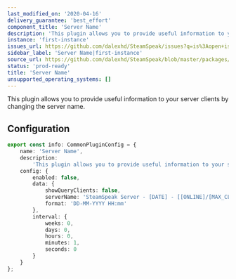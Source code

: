 ```yaml
---
last_modified_on: '2020-04-16'
delivery_guarantee: 'best_effort'
component_title: 'Server Name'
description: 'This plugin allows you to provide useful information to your server clients by changing the server name.'
instance: 'first-instance'
issues_url: https://github.com/dalexhd/SteamSpeak/issues?q=is%3Aopen+is%3Aissue
sidebar_label: 'Server Name|first-instance'
source_url: https://github.com/dalexhd/SteamSpeak/blob/master/packages/server/src/core/TeamSpeak/plugins/second-instance/server_name.ts
status: 'prod-ready'
title: 'Server Name'
unsupported_operating_systems: []
---
```


This plugin allows you to provide useful information to your server clients by changing the server name.

## Configuration

```typescript
export const info: CommonPluginConfig = {
	name: 'Server Name',
	description:
		'This plugin allows you to provide useful information to your server clients by changing the server name.',
	config: {
		enabled: false,
		data: {
			showQueryClients: false,
			serverName: 'SteamSpeak Server - [DATE] - [[ONLINE]/[MAX_CLIENTS] | [%]%]',
			format: 'DD-MM-YYYY HH:mm'
		},
		interval: {
			weeks: 0,
			days: 0,
			hours: 0,
			minutes: 1,
			seconds: 0
		}
	}
};
```
